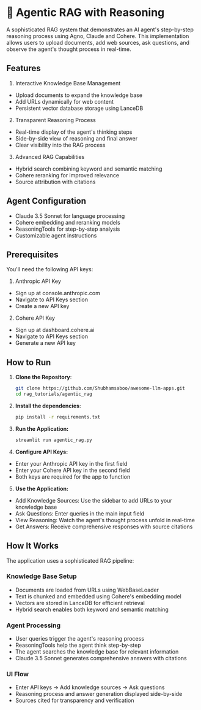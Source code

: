 # 🧐 Agentic RAG with Reasoning
A sophisticated RAG system that demonstrates an AI agent's step-by-step reasoning process using Agno, Claude and Cohere. This implementation allows users to upload documents, add web sources, ask questions, and observe the agent's thought process in real-time.


## Features

1. Interactive Knowledge Base Management
- Upload documents to expand the knowledge base
- Add URLs dynamically for web content
- Persistent vector database storage using LanceDB


2. Transparent Reasoning Process
- Real-time display of the agent's thinking steps
- Side-by-side view of reasoning and final answer
- Clear visibility into the RAG process


3. Advanced RAG Capabilities
- Hybrid search combining keyword and semantic matching
- Cohere reranking for improved relevance
- Source attribution with citations


## Agent Configuration

- Claude 3.5 Sonnet for language processing
- Cohere embedding and reranking models
- ReasoningTools for step-by-step analysis
- Customizable agent instructions

## Prerequisites

You'll need the following API keys:

1. Anthropic API Key

- Sign up at console.anthropic.com
- Navigate to API Keys section
- Create a new API key

2. Cohere API Key

- Sign up at dashboard.cohere.ai
- Navigate to API Keys section
- Generate a new API key

## How to Run

1. **Clone the Repository**:
    ```bash
    git clone https://github.com/Shubhamsaboo/awesome-llm-apps.git
    cd rag_tutorials/agentic_rag
    ```

2. **Install the dependencies**:
    ```bash
    pip install -r requirements.txt
    ```

3. **Run the Application:**
    ```bash
    streamlit run agentic_rag.py
    ```

4. **Configure API Keys:**

- Enter your Anthropic API key in the first field
- Enter your Cohere API key in the second field
- Both keys are required for the app to function


5. **Use the Application:**

- Add Knowledge Sources: Use the sidebar to add URLs to your knowledge base
- Ask Questions: Enter queries in the main input field
- View Reasoning: Watch the agent's thought process unfold in real-time
- Get Answers: Receive comprehensive responses with source citations

## How It Works

The application uses a sophisticated RAG pipeline:

### Knowledge Base Setup
- Documents are loaded from URLs using WebBaseLoader
- Text is chunked and embedded using Cohere's embedding model 
- Vectors are stored in LanceDB for efficient retrieval
- Hybrid search enables both keyword and semantic matching

### Agent Processing
- User queries trigger the agent's reasoning process
- ReasoningTools help the agent think step-by-step
- The agent searches the knowledge base for relevant information
- Claude 3.5 Sonnet generates comprehensive answers with citations

### UI Flow
- Enter API keys → Add knowledge sources → Ask questions
- Reasoning process and answer generation displayed side-by-side
- Sources cited for transparency and verification